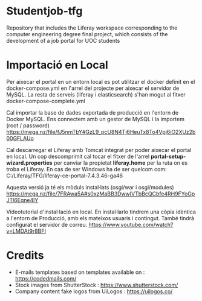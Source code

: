 # Studentjob-tfg
Repository that includes the Liferay workspace corresponding to the computer engineering degree final project, which consists of the development of a job portal for UOC students

# Importació en Local

Per aixecar el portal en un entorn local es pot utilitzar el docker definit en el docker-compose.yml en l'arrel del projecte per aixecar el servidor de MySQL. La resta de serveis (liferay i elasticsearch) s'han mogut al fitxer docker-compose-complete.yml

Cal importar la base de dades exportada de producció en l'entorn de Docker MySQL. Ens connectem amb un gestor de MySQL i la importem (root / password)
https://mega.nz/file/fJ5nmTbY#GzL9_pcU8N4Tj6HeuTx8To4Vpj6iO2XUz2b00GFLAUo

Cal descarregar el Liferay amb Tomcat integrat per poder aixecar el portal en local. Un cop descomprimit cal tocar el fitxer de l'arrel **portal-setup-wizard.properties** per canviar la propietat **liferay.home** per la ruta on es troba el Liferay. En cas de ser Windows ha de ser quelcom com: 
C:/Liferay/TFG/liferay-ce-portal-7.4.3.46-ga46

Aquesta versió ja té els mòduls instal·lats (osgi/war i osgi/modules)
https://mega.nz/file/7FRAwa5A#s0xzMaBB3DwwIVTbBcQCbfe4RH9FYoGpJTl6Eqne4lY

Vídeotutorial d'instal·lació en local. En instal·larlo tindrem una còpia idèntica a l'entorn de Producció, amb els mateixos usuaris i contingut. També tindrà configurat el servidor de correu.
https://www.youtube.com/watch?v=LMDAt9r8BFI

# Credits

- E-mails templates based on templates available on : https://codedmails.com/
- Stock images from ShutterStock : https://www.shutterstock.com/
- Company content fake logos from UiLogos : https://uilogos.co/
